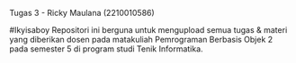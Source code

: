 Tugas 3 - Ricky Maulana (2210010586)

#Ikyisaboy Repositori ini berguna untuk mengupload semua tugas & materi yang diberikan dosen pada matakuliah Pemrograman Berbasis Objek 2 pada semester 5 di program studi Tenik Informatika.
